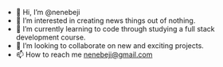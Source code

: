 - 👋 Hi, I’m @nenebeji
- 👀 I’m interested in creating news things out of nothing.
- 🌱 I’m currently learning to code through studying a full stack development course.
- 💞️ I’m looking to collaborate on new and exciting projects.
- 📫 How to reach me nenebeji@gmail.com

<!---
nenebeji/nenebeji is a ✨ special ✨ repository because its `README.md` (this file) appears on your GitHub profile.
You can click the Preview link to take a look at your changes.
--->
